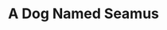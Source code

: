 ---
title: A Dog Named Seamus
title_id: adognamedseamus
link: https://adognamedseamus.com/
release_date: 2022-02-08
technology: 2022 - WordPress
description: lorem ipsum
---